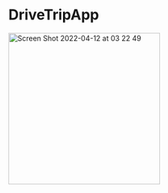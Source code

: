 # DriveTripApp



<img width="300" alt="Screen Shot 2022-04-12 at 03 22 49" src="https://user-images.githubusercontent.com/18601583/162854399-c4fbc1f4-bdd1-4c38-8f3a-19f728befc98.png">
